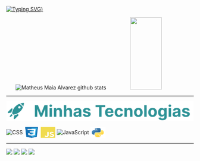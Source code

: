 [![Typing SVG](https://readme-typing-svg.demolab.com?font=IBM+Plex+Sans&weight=700&size=30&pause=1000&color=2D9296&width=435&lines=Olá,+meu+nome+é+Vitor+Araújo!;Bem+vindo+ao+meu+github!;%3A))](https://git.io/typing-svg)


<div align="center">  
  <img width="49%" height="195px" src="https://github-readme-stats.vercel.app/api?username=vitor0dev&show_icons=true&count_private=true&hide_border=true&title_color=00bfbf&icon_color=2d9296&text_color=c9d1d9&bg_color=0d1117" alt="Matheus Maia Alvarez github stats"/> 
  <img width="41%" height="195px" src="https://github-readme-stats.vercel.app/api/top-langs/?username=vitor0dev&layout=compact&hide_border=true&title_color=2d9296&text_color=2d9296&bg_color=0d1117"/>
</div>

<hr>

![Minhas Tecnologias](text.svg)
  
<div style="display: inline_block">

  <img align="center" alt="CSS" height="30" width="40" src="https://cdn.jsdelivr.net/gh/devicons/devicon@latest/icons/html5/html5-original.svg" />
  <img align="center" alt="CSS" height="30" width="40" src="https://raw.githubusercontent.com/devicons/devicon/master/icons/css3/css3-original.svg">
  <img align="center" alt="JavaScript" height="30" width="40" src="https://raw.githubusercontent.com/devicons/devicon/master/icons/javascript/javascript-plain.svg">
  <img align="center" alt="JavaScript" height="30" width="40" src="https://cdn.jsdelivr.net/gh/devicons/devicon@latest/icons/bootstrap/bootstrap-original.svg" />         
  <img align="center" alt="Python" height="30" width="40" src="https://raw.githubusercontent.com/devicons/devicon/master/icons/python/python-original.svg">
</div>

<hr>

<div> 
  <a href="https://www.instagram.com/vituaraujo1" target="_blank"><img src="https://img.shields.io/badge/-Instagram-%23E4405F?style=for-the-badge&logo=instagram&logoColor=white" target="_blank"></a>
  <a href="hhttps://www.linkedin.com/in/vitor-araújo-95b2ab208" target="_blank"><img src="https://img.shields.io/badge/-LinkedIn-%230077B5?style=for-the-badge&logo=linkedin&logoColor=white" target="_blank"></a> 
  <a href = "mailto:vitorgabrielthx@gmail.com"><img src="https://img.shields.io/badge/-Gmail-%23333?style=for-the-badge&logo=gmail&logoColor=white" target="_blank"></a>
 <a href="https://discord.gg/users/tyler011454" target="_blank"><img src="https://img.shields.io/badge/Discord-7289DA?style=for-the-badge&logo=discord&logoColor=white" target="_blank"></a>
</div>

